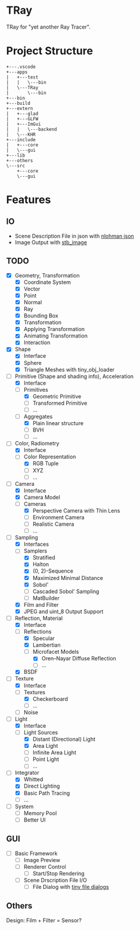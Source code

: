 # TRay

TRay for "yet another Ray Tracer".

# Project Structure

```text
+---.vscode
+---apps
|   +---test
|   |   \---bin
|   \---TRay
|       \---bin
+---bin
+---build
+---extern
|   +---glad
|   +---GLFW
|   +---ImGui
|   |   \---backend
|   \---KHR
+---include
|   +---core
|   \---gui
+---lib
+---others
\---src
    +---core
    \---gui
```

# Features

## IO

- Scene Description File in json with [nlohman json](https://github.com/nlohmann/json)
- Image Output with [stb_image](https://github.com/nothings/stb)

## TODO

- [x] Geometry, Transformation
  - [x] Coordinate System
  - [x] Vector
  - [x] Point
  - [x] Normal
  - [x] Ray
  - [x] Bounding Box
  - [x] Transformation
  - [x] Applying Transformation
  - [x] Animating Transformation
  - [x] Interaction
- [x] Shape
  - [x] Interface
  - [x] Sphere
  - [x] Triangle Meshes with tiny_obj_loader
- [ ] Primitive (Shape and shading info), Acceleration
  - [x] Interface
  - [ ] Primitives
    - [x] Geometric Primitive
    - [ ] Transformed Primitive
    - [ ] ...
  - [ ] Aggregates
    - [x] Plain linear structure
    - [ ] BVH
    - [ ] ...
- [ ] Color, Radiometry
  - [x] Interface
  - [ ] Color Representation
    - [x] RGB Tuple
    - [ ] XYZ
    - [ ] ...
- [ ] Camera
  - [x] Interface
  - [x] Camera Model
  - [ ] Cameras
    - [x] Perspective Camera with Thin Lens
    - [ ] Environment Camera
    - [ ] Realistic Camera
    - [ ] ...
- [ ] Sampling
  - [x] Interfaces
  - [ ] Samplers
    - [x] Stratified
    - [x] Halton
    - [x] (0, 2)-Sequence
    - [x] Maximized Minimal Distance
    - [x] Sobol'
    - [ ] Cascaded Sobol' Sampling
    - [ ] MatBuilder
  - [x] Film and Filter
  - [x] JPEG and uint_8 Output Support
- [ ] Reflection, Material
  - [x] Interface
  - [ ] Reflections
    - [x] Specular
    - [x] Lambertian
    - [ ] Microfacet Models
      - [x] Oren–Nayar Diffuse Reflection
      - [ ] ...
  - [x] BSDF
- [ ] Texture
  - [x] Interface
  - [ ] Textures
    - [x] Checkerboard
    - [ ] ...
  - [ ] Noise
- [ ] Light
  - [x] Interface
  - [ ] Light Sources
    - [x] Distant (Directional) Light
    - [x] Area Light
    - [ ] Infinite Area Light
    - [ ] Point Light
    - [ ] ...
- [ ] Integrator
  - [x] Whitted
  - [x] Direct Lighting
  - [x] Basic Path Tracing
  - [ ] ...
- [ ] System
  - [ ] Memory Pool
  - [ ] Better UI

## GUI

- [ ] Basic Framework
  - [ ] Image Preview
  - [ ] Renderer Control
    - [ ] Start/Stop Rendering
  - [ ] Scene Drscription File I/O
    - [ ] File Dialog with [tiny file dialogs](https://sourceforge.net/projects/tinyfiledialogs/)

## Others

Design: Film + Filter = Sensor?